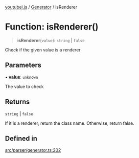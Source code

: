 [youtubei.js](../../../README.md) / [Generator](../README.md) / isRenderer

# Function: isRenderer()

> **isRenderer**(`value`): `string` \| `false`

Check if the given value is a renderer

## Parameters

• **value**: `unknown`

The value to check

## Returns

`string` \| `false`

If it is a renderer, return the class name. Otherwise, return false.

## Defined in

[src/parser/generator.ts:202](https://github.com/LuanRT/YouTube.js/blob/e54e499ff553dab51e6d9d1aebc090b50fec29ba/src/parser/generator.ts#L202)
